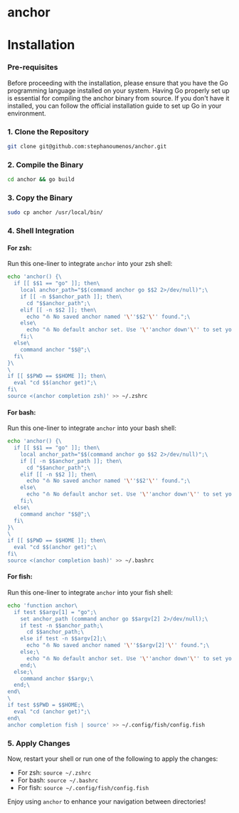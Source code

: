 # anchor

# Installation

### Pre-requisites

Before proceeding with the installation, please ensure that you have the Go programming language installed on your system. Having Go properly set up is essential for compiling the anchor binary from source. If you don't have it installed, you can follow the official installation guide to set up Go in your environment.

### 1. Clone the Repository

```bash
git clone git@github.com:stephanoumenos/anchor.git
```

### 2. Compile the Binary

```bash
cd anchor && go build
```

### 3. Copy the Binary

```bash
sudo cp anchor /usr/local/bin/
```

### 4. Shell Integration

#### For zsh:

Run this one-liner to integrate `anchor` into your zsh shell:

```bash
echo 'anchor() {\
  if [[ $$1 == "go" ]]; then\
    local anchor_path="$$(command anchor go $$2 2>/dev/null)";\
    if [[ -n $$anchor_path ]]; then\
      cd "$$anchor_path";\
    elif [[ -n $$2 ]]; then\
      echo "⛵️ No saved anchor named '\''$$2'\'' found.";\
    else\
      echo "⛵️ No default anchor set. Use '\''anchor down'\'' to set your current directory as the default.";\
    fi;\
  else\
    command anchor "$$@";\
  fi\
}\
\
if [[ $$PWD == $$HOME ]]; then\
  eval "cd $$(anchor get)";\
fi\
source <(anchor completion zsh)' >> ~/.zshrc
```

#### For bash:

Run this one-liner to integrate `anchor` into your bash shell:

```bash
echo 'anchor() {\
  if [[ $$1 == "go" ]]; then\
    local anchor_path="$$(command anchor go $$2 2>/dev/null)";\
    if [[ -n $$anchor_path ]]; then\
      cd "$$anchor_path";\
    elif [[ -n $$2 ]]; then\
      echo "⛵️ No saved anchor named '\''$$2'\'' found.";\
    else\
      echo "⛵️ No default anchor set. Use '\''anchor down'\'' to set your current directory as the default.";\
    fi;\
  else\
    command anchor "$$@";\
  fi\
}\
\
if [[ $$PWD == $$HOME ]]; then\
  eval "cd $$(anchor get)";\
fi\
source <(anchor completion bash)' >> ~/.bashrc
```

#### For fish:

Run this one-liner to integrate `anchor` into your fish shell:

```bash
echo 'function anchor\
  if test $$argv[1] = "go";\
    set anchor_path (command anchor go $$argv[2] 2>/dev/null);\
    if test -n $$anchor_path;\
      cd $$anchor_path;\
    else if test -n $$argv[2];\
      echo "⛵️ No saved anchor named '\''$$argv[2]'\'' found.";\
    else;\
      echo "⛵️ No default anchor set. Use '\''anchor down'\'' to set your current directory as the default.";\
    end;\
  else;\
    command anchor $$argv;\
  end;\
end\
\
if test $$PWD = $$HOME;\
  eval "cd (anchor get)";\
end\
anchor completion fish | source' >> ~/.config/fish/config.fish
```

### 5. Apply Changes

Now, restart your shell or run one of the following to apply the changes:

- For zsh: `source ~/.zshrc`
- For bash: `source ~/.bashrc`
- For fish: `source ~/.config/fish/config.fish`

Enjoy using `anchor` to enhance your navigation between directories!
